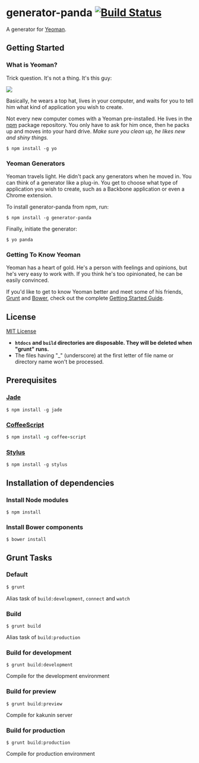 # generator-panda [![Build Status](https://secure.travis-ci.org/abdonwww/generator-panda.png?branch=master)](https://travis-ci.org/abdonwww/generator-panda)

A generator for [Yeoman](http://yeoman.io).


## Getting Started

### What is Yeoman?

Trick question. It's not a thing. It's this guy:

![](http://i.imgur.com/JHaAlBJ.png)

Basically, he wears a top hat, lives in your computer, and waits for you to tell him what kind of application you wish to create.

Not every new computer comes with a Yeoman pre-installed. He lives in the [npm](https://npmjs.org) package repository. You only have to ask for him once, then he packs up and moves into your hard drive. *Make sure you clean up, he likes new and shiny things.*

```
$ npm install -g yo
```

### Yeoman Generators

Yeoman travels light. He didn't pack any generators when he moved in. You can think of a generator like a plug-in. You get to choose what type of application you wish to create, such as a Backbone application or even a Chrome extension.

To install generator-panda from npm, run:

```
$ npm install -g generator-panda
```

Finally, initiate the generator:

```
$ yo panda
```

### Getting To Know Yeoman

Yeoman has a heart of gold. He's a person with feelings and opinions, but he's very easy to work with. If you think he's too opinionated, he can be easily convinced.

If you'd like to get to know Yeoman better and meet some of his friends, [Grunt](http://gruntjs.com) and [Bower](http://bower.io), check out the complete [Getting Started Guide](https://github.com/yeoman/yeoman/wiki/Getting-Started).


## License

[MIT License](http://en.wikipedia.org/wiki/MIT_License)



- **`htdocs` and `build` directories are disposable. They will be deleted when "grunt" runs.**
- The files having "_" (underscore) at the first letter of file name or directory name won't be processed.



## Prerequisites

### [Jade](http://jade-lang.com/)
```Jade
$ npm install -g jade
```

### [CoffeeScript](http://coffeescript.org/)
```CoffeeScript
$ npm install -g coffee-script
```

### [Stylus](http://learnboost.github.io/stylus/)
```Stylus
$ npm install -g stylus
```


## Installation of dependencies

### Install Node modules
```Node modules
$ npm install
```

### Install Bower components
```Bower components
$ bower install
```

## Grunt Tasks

### Default
```Default
$ grunt
```

Alias task of `build:development`, `connect` and `watch`

### Build
```Build
$ grunt build
```

Alias task of `build:production`

### Build for development
```Build for development
$ grunt build:development
```

Compile for the development environment

### Build for preview
```Build for preview
$ grunt build:preview
```

Compile for kakunin server

### Build for production
```Build for production
$ grunt build:production
```

Compile for production environment
